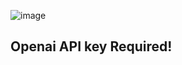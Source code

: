 ![image](https://github.com/Drlordbasil/Old-School-Runescape-GPT-GE-Bot/assets/126736516/27811e0a-4736-4d70-84bb-1c2884668ef0)

## Openai API key Required! ###
